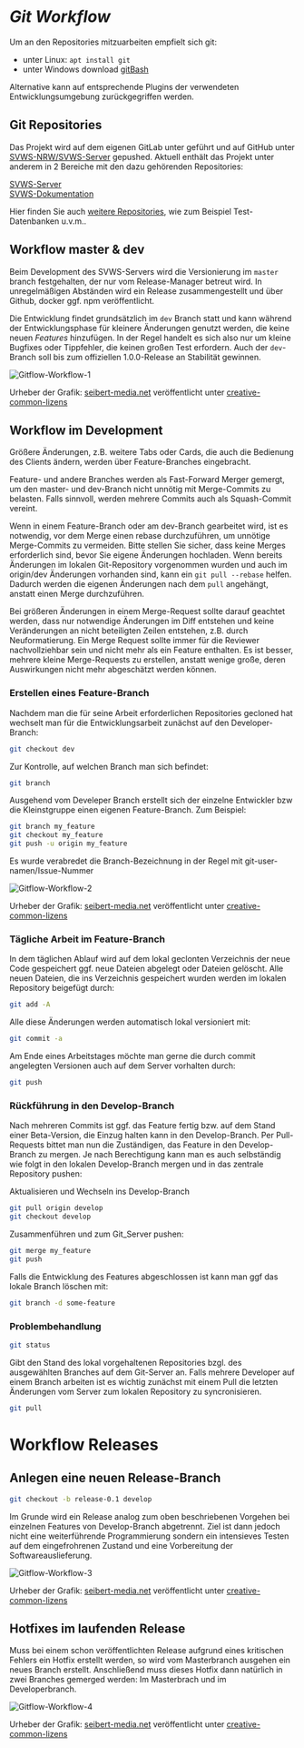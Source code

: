 ***Git Workflow***
=========================================================

Um an den Repositories mitzuarbeiten empfielt sich git:

+ unter Linux: `apt install git`
+ unter Windows download [gitBash](https://gitforwindows.org/)

Alternative kann auf entsprechende Plugins der verwendeten Entwicklungsumgebung zurückgegriffen werden. 

## Git Repositories

Das Projekt wird auf dem eigenen GitLab unter geführt und auf GitHub unter [SVWS-NRW/SVWS-Server](https://github.com/SVWS-NRW/SVWS-Server) gepushed.
Aktuell enthält das Projekt unter anderem in 2 Bereiche mit den dazu gehörenden Repositories: 

[SVWS-Server](https://github.com/SVWS-NRW/SVWS-Server)  
[SVWS-Dokumentation](https://github.com/SVWS-NRW/SVWS-Dokumentation)  


Hier finden Sie auch [weitere Repositories](https://github.com/SVWS-NRW/), wie zum Beispiel Test-Datenbanken u.v.m..

## Workflow master & dev

Beim Development des SVWS-Servers wird die Versionierung im `master` branch festgehalten, der nur vom Release-Manager betreut wird. In unregelmäßigen Abständen wird ein Release zusammengestellt und über Github, docker ggf. npm veröffentlicht.

Die Entwicklung findet grundsätzlich im `dev` Branch statt und kann während der Entwicklungsphase für kleinere Änderungen genutzt werden, die keine neuen _Features_ hinzufügen. In der Regel handelt es sich also nur um kleine Bugfixes oder Tippfehler, die keinen großen Test erfordern. Auch der `dev`-Branch soll bis zum offiziellen 1.0.0-Release an Stabilität gewinnen. 

![Gitflow-Workflow-1](./graphics/Gitflow-Workflow-1.png)

Urheber der Grafik: [seibert-media.net](https://infos.seibert-media.net/display/Productivity/Git-Workflows+-+Der+Gitflow-Workflow) veröffentlicht unter [creative-common-lizens](https://infos.seibert-media.net/display/seibertmedia/Inhalte+von+Seibert+Media+unter+Creative-Commons-Lizenz)


## Workflow im Development


Größere Änderungen, z.B. weitere Tabs oder Cards, die auch die Bedienung des Clients ändern, werden über Feature-Branches eingebracht.

Feature- und andere Branches werden als Fast-Forward Merger gemergt, um den master- und dev-Branch nicht unnötig mit Merge-Commits zu belasten. Falls sinnvoll, werden mehrere Commits auch als Squash-Commit vereint.

Wenn in einem Feature-Branch oder am dev-Branch gearbeitet wird, ist es notwendig, vor dem Merge einen rebase durchzuführen, um unnötige Merge-Commits zu vermeiden. Bitte stellen Sie sicher, dass keine Merges erforderlich sind, bevor Sie eigene Änderungen hochladen. Wenn bereits Änderungen im lokalen Git-Repository vorgenommen wurden und auch im origin/dev Änderungen vorhanden sind, kann ein `git pull --rebase` helfen. Dadurch werden die eigenen Änderungen nach dem `pull` angehängt, anstatt einen Merge durchzuführen.

Bei größeren Änderungen in einem Merge-Request sollte darauf geachtet werden, dass nur notwendige Änderungen im Diff entstehen und keine Veränderungen an nicht beteiligten Zeilen entstehen, z.B. durch Neuformatierung. Ein Merge Request sollte immer für die Reviewer nachvollziehbar sein und nicht mehr als ein Feature enthalten. Es ist besser, mehrere kleine Merge-Requests zu erstellen, anstatt wenige große, deren Auswirkungen nicht mehr abgeschätzt werden können.
		
### Erstellen eines Feature-Branch

Nachdem man die für seine Arbeit erforderlichen Repositories gecloned hat wechselt man für die Entwicklungsarbeit zunächst auf den Developer-Branch: 

```bash
git checkout dev
```

Zur Kontrolle, auf welchen Branch man sich befindet: 

```bash
git branch
```

Ausgehend vom Develeper Branch erstellt sich der einzelne Entwickler bzw die Kleinstgruppe einen eigenen Feature-Branch. Zum Beispiel: 

```bash
git branch my_feature
git checkout my_feature
git push -u origin my_feature
```

Es wurde verabredet die Branch-Bezeichnung in der Regel mit git-user-namen/Issue-Nummer 
		
![Gitflow-Workflow-2](./graphics/Gitflow-Workflow-2.png)

Urheber der Grafik: [seibert-media.net](https://infos.seibert-media.net/display/Productivity/Git-Workflows+-+Der+Gitflow-Workflow) veröffentlicht unter [creative-common-lizens](https://infos.seibert-media.net/display/seibertmedia/Inhalte+von+Seibert+Media+unter+Creative-Commons-Lizenz)

### Tägliche Arbeit im Feature-Branch

In dem täglichen Ablauf wird auf dem lokal geclonten Verzeichnis der neue Code gespeichert ggf. neue Dateien abgelegt oder Dateien gelöscht. 
Alle neuen Dateien, die ins Verzeichnis gespeichert wurden werden im lokalen Repository beigefügt durch:

```bash		
git add -A
```
Alle diese Änderungen werden automatisch lokal versioniert mit:

```bash		
git commit -a
```
		
Am Ende eines Arbeitstages möchte man gerne die durch commit angelegten Versionen auch auf dem Server vorhalten durch: 

```bash
git push
```

### Rückführung in den Develop-Branch

Nach mehreren Commits ist ggf. das Feature fertig bzw. auf dem Stand einer Beta-Version, die Einzug halten kann in den Develop-Branch. 
Per Pull-Requests bittet man nun die Zuständigen, das Feature in den Develop-Branch zu mergen. 
Je nach Berechtigung kann man es auch selbständig wie folgt in den lokalen Develop-Branch mergen und in das zentrale Repository pushen:

Aktualisieren und Wechseln ins Develop-Branch

```bash
git pull origin develop
git checkout develop
```
		
Zusammenführen und zum Git_Server pushen: 

```bash
git merge my_feature
git push
```

Falls die Entwicklung des Features abgeschlossen ist kann man ggf das lokale Branch löschen mit:

```bash
git branch -d some-feature
```

### Problembehandlung

```bash
git status 
```
		
Gibt den Stand des lokal vorgehaltenen Repositories bzgl. des ausgewählten Branches auf dem Git-Server an. 
Falls mehrere Developer auf einem Branch arbeiten ist es wichtig zunächst mit einem Pull die letzten Änderungen vom Server zum lokalen Repository zu syncronisieren. 

```bash
git pull 
```

# Workflow Releases

## Anlegen eine neuen Release-Branch

```bash
git checkout -b release-0.1 develop
```

Im Grunde wird ein Release analog zum oben beschriebenen Vorgehen bei einzelnen Features von Develop-Branch abgetrennt. 
Ziel ist dann jedoch nicht eine weiterführende Programmierung sondern ein intensieves Testen auf dem eingefrohrenen Zustand 
und eine Vorbereitung der Softwareauslieferung. 

![Gitflow-Workflow-3](./graphics/Gitflow-Workflow-3.png)

Urheber der Grafik: [seibert-media.net](https://infos.seibert-media.net/display/Productivity/Git-Workflows+-+Der+Gitflow-Workflow) veröffentlicht unter [creative-common-lizens](https://infos.seibert-media.net/display/seibertmedia/Inhalte+von+Seibert+Media+unter+Creative-Commons-Lizenz)


## Hotfixes im laufenden Release

Muss bei einem schon veröffentlichten Release aufgrund eines kritischen Fehlers ein Hotfix erstellt werden, so wird vom Masterbranch ausgehen ein neues Branch erstellt. 
Anschließend muss dieses Hotfix dann natürlich in zwei Branches gemerged werden: Im Masterbrach und im Developerbranch. 

![Gitflow-Workflow-4](./graphics/Gitflow-Workflow-4.png)

Urheber der Grafik: [seibert-media.net](https://infos.seibert-media.net/display/Productivity/Git-Workflows+-+Der+Gitflow-Workflow) veröffentlicht unter [creative-common-lizens](https://infos.seibert-media.net/display/seibertmedia/Inhalte+von+Seibert+Media+unter+Creative-Commons-Lizenz)
		
